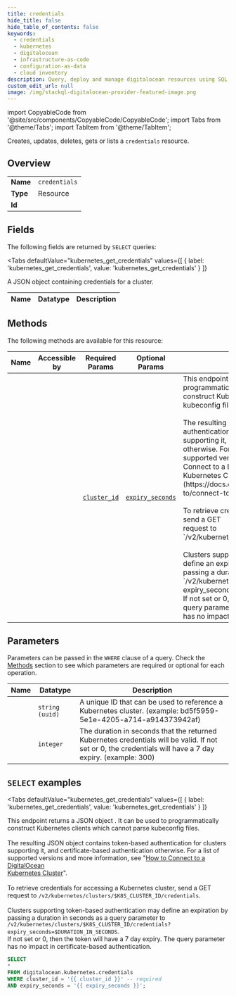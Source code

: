 ```yaml
--- 
title: credentials
hide_title: false
hide_table_of_contents: false
keywords:
  - credentials
  - kubernetes
  - digitalocean
  - infrastructure-as-code
  - configuration-as-data
  - cloud inventory
description: Query, deploy and manage digitalocean resources using SQL
custom_edit_url: null
image: /img/stackql-digitalocean-provider-featured-image.png
---
```


import CopyableCode from '@site/src/components/CopyableCode/CopyableCode';
import Tabs from '@theme/Tabs';
import TabItem from '@theme/TabItem';

Creates, updates, deletes, gets or lists a <code>credentials</code> resource.

## Overview
<table><tbody>
<tr><td><b>Name</b></td><td><code>credentials</code></td></tr>
<tr><td><b>Type</b></td><td>Resource</td></tr>
<tr><td><b>Id</b></td><td><CopyableCode code="digitalocean.kubernetes.credentials" /></td></tr>
</tbody></table>

## Fields

The following fields are returned by `SELECT` queries:

<Tabs
    defaultValue="kubernetes_get_credentials"
    values={[
        { label: 'kubernetes_get_credentials', value: 'kubernetes_get_credentials' }
    ]}
>
<TabItem value="kubernetes_get_credentials">

A JSON object containing credentials for a cluster.

<table>
<thead>
    <tr>
    <th>Name</th>
    <th>Datatype</th>
    <th>Description</th>
    </tr>
</thead>
<tbody>
</tbody>
</table>
</TabItem>
</Tabs>

## Methods

The following methods are available for this resource:

<table>
<thead>
    <tr>
    <th>Name</th>
    <th>Accessible by</th>
    <th>Required Params</th>
    <th>Optional Params</th>
    <th>Description</th>
    </tr>
</thead>
<tbody>
<tr>
    <td><a href="#kubernetes_get_credentials"><CopyableCode code="kubernetes_get_credentials" /></a></td>
    <td><CopyableCode code="select" /></td>
    <td><a href="#parameter-cluster_id"><code>cluster_id</code></a></td>
    <td><a href="#parameter-expiry_seconds"><code>expiry_seconds</code></a></td>
    <td>This endpoint returns a JSON object . It can be used to programmatically<br />construct Kubernetes clients which cannot parse kubeconfig files.<br /><br />The resulting JSON object contains token-based authentication for clusters<br />supporting it, and certificate-based authentication otherwise. For a list of<br />supported versions and more information, see "[How to Connect to a DigitalOcean<br />Kubernetes Cluster](https://docs.digitalocean.com/products/kubernetes/how-to/connect-to-cluster/)".<br /><br />To retrieve credentials for accessing a Kubernetes cluster, send a GET<br />request to `/v2/kubernetes/clusters/$K8S_CLUSTER_ID/credentials`.<br /><br />Clusters supporting token-based authentication may define an expiration by<br />passing a duration in seconds as a query parameter to<br />`/v2/kubernetes/clusters/$K8S_CLUSTER_ID/credentials?expiry_seconds=$DURATION_IN_SECONDS`.<br />If not set or 0, then the token will have a 7 day expiry. The query parameter<br />has no impact in certificate-based authentication.<br /></td>
</tr>
</tbody>
</table>

## Parameters

Parameters can be passed in the `WHERE` clause of a query. Check the [Methods](#methods) section to see which parameters are required or optional for each operation.

<table>
<thead>
    <tr>
    <th>Name</th>
    <th>Datatype</th>
    <th>Description</th>
    </tr>
</thead>
<tbody>
<tr id="parameter-cluster_id">
    <td><CopyableCode code="cluster_id" /></td>
    <td><code>string (uuid)</code></td>
    <td>A unique ID that can be used to reference a Kubernetes cluster. (example: bd5f5959-5e1e-4205-a714-a914373942af)</td>
</tr>
<tr id="parameter-expiry_seconds">
    <td><CopyableCode code="expiry_seconds" /></td>
    <td><code>integer</code></td>
    <td>The duration in seconds that the returned Kubernetes credentials will be valid. If not set or 0, the credentials will have a 7 day expiry. (example: 300)</td>
</tr>
</tbody>
</table>

## `SELECT` examples

<Tabs
    defaultValue="kubernetes_get_credentials"
    values={[
        { label: 'kubernetes_get_credentials', value: 'kubernetes_get_credentials' }
    ]}
>
<TabItem value="kubernetes_get_credentials">

This endpoint returns a JSON object . It can be used to programmatically<br />construct Kubernetes clients which cannot parse kubeconfig files.<br /><br />The resulting JSON object contains token-based authentication for clusters<br />supporting it, and certificate-based authentication otherwise. For a list of<br />supported versions and more information, see "[How to Connect to a DigitalOcean<br />Kubernetes Cluster](https://docs.digitalocean.com/products/kubernetes/how-to/connect-to-cluster/)".<br /><br />To retrieve credentials for accessing a Kubernetes cluster, send a GET<br />request to `/v2/kubernetes/clusters/$K8S_CLUSTER_ID/credentials`.<br /><br />Clusters supporting token-based authentication may define an expiration by<br />passing a duration in seconds as a query parameter to<br />`/v2/kubernetes/clusters/$K8S_CLUSTER_ID/credentials?expiry_seconds=$DURATION_IN_SECONDS`.<br />If not set or 0, then the token will have a 7 day expiry. The query parameter<br />has no impact in certificate-based authentication.<br />

```sql
SELECT
*
FROM digitalocean.kubernetes.credentials
WHERE cluster_id = '{{ cluster_id }}' -- required
AND expiry_seconds = '{{ expiry_seconds }}';
```
</TabItem>
</Tabs>
